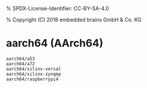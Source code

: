 % SPDX-License-Identifier: CC-BY-SA-4.0

% Copyright (C) 2018 embedded brains GmbH & Co. KG

# aarch64 (AArch64)

```{toctree}
aarch64/a53
aarch64/a72
aarch64/xilinx-versal
aarch64/xilinx-zynqmp
aarch64/raspberrypi4
```

